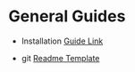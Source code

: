 # General Guides

- Installation [Guide Link](https://realpython.com/installing-python/)

- git [Readme Template](https://www.makeareadme.com/)
